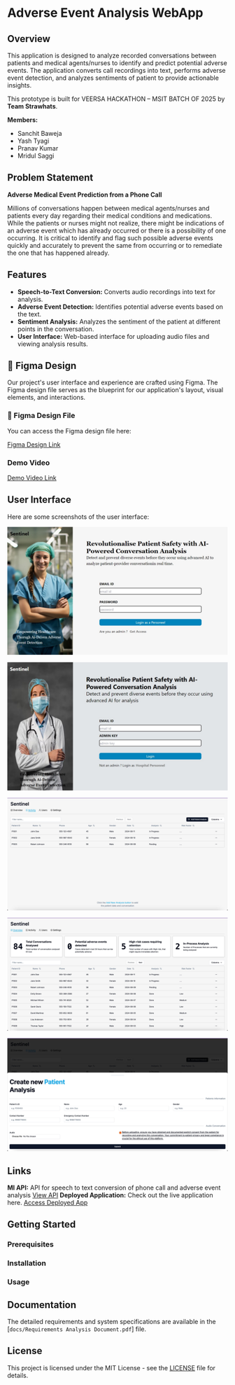 # Adverse Event Analysis WebApp

## Overview

This application is designed to analyze recorded conversations between patients and medical agents/nurses to identify and predict potential adverse events. The application converts call recordings into text, performs adverse event detection, and analyzes sentiments of patient to provide actionable insights.

This prototype is built for VEERSA HACKATHON – MSIT BATCH OF 2025 by **Team Strawhats**.

**Members:**

- Sanchit Baweja
- Yash Tyagi
- Pranav Kumar
- Mridul Saggi

## Problem Statement

**Adverse Medical Event Prediction from a Phone Call**

Millions of conversations happen between medical agents/nurses and patients every day regarding their medical conditions and medications. While the patients or nurses might not realize, there might be indications of an adverse event which has already occurred or there is a possibility of one occurring. It is critical to identify and flag such possible adverse events quickly and accurately to prevent the same from occurring or to remediate the one that has happened already.

## Features

- **Speech-to-Text Conversion:** Converts audio recordings into text for analysis.
- **Adverse Event Detection:** Identifies potential adverse events based on the text.
- **Sentiment Analysis:** Analyzes the sentiment of the patient at different points in the conversation.
- **User Interface:** Web-based interface for uploading audio files and viewing analysis results.

 ## 🎨 Figma Design

Our project's user interface and experience are crafted using Figma. The Figma design file serves as the blueprint for our application's layout, visual elements, and interactions.

### 📁 Figma Design File

You can access the Figma design file here:

[Figma Design Link](https://www.figma.com/design/5hCEObASv7akoJSJ3dwXJD/Veersa---Sentinal?node-id=0-1&t=f37xa9kz7Ek5m9K0-1)

### Demo Video
[Demo Video Link](https://drive.google.com/file/d/1NWfRc4YwZ5v1f4UY3GLTguQnL1iUJDwV/view?usp=sharing)

## User Interface

Here are some screenshots of the user interface:

![Screenshot 1](assets/2c277fbb-44ac-47ad-8d4f-2ee5da28dd6d.jpg)

![Screenshot 2](assets/2d9f8aec-e713-4af4-802f-cedae0994838.jpg)

![Screenshot 3](assets/WhatsApp%20Image%202024-08-11%20at%2023.55.17%20(1).jpeg)

![Screenshot 4](assets/WhatsApp%20Image%202024-08-11%20at%2023.55.17%20(2).jpeg)

![Screenshot 5](assets/WhatsApp%20Image%202024-08-11%20at%2023.55.17.jpeg)


## Links

**Ml API:** API for speech to text conversion of phone call and adverse event analysis [View API](https://veersa-hack.onrender.com/transcribe)
**Deployed Application:** Check out the live application here. [Access Deployed App]()


## Getting Started

### Prerequisites



### Installation

### Usage
## Documentation

The detailed requirements and system specifications are available in the [`docs/Requirements Analysis Document.pdf`] file.

## License

This project is licensed under the MIT License - see the [LICENSE](LICENSE) file for details.


